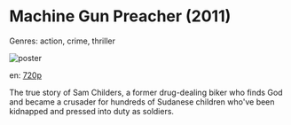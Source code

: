 # Machine Gun Preacher (2011)

Genres: action, crime, thriller

![poster](http://image.tmdb.org/t/p/w500/1gEP9ZC7jpSiuMWNfbOfXTWWF5n.jpg)

en:
  [720p](magnet:?xt=urn:btih:B4FE781BE19CF8F2F06F92430643800EEB5DD931&tr=udp://glotorrents.pw:6969/announce&tr=udp://tracker.opentrackr.org:1337/announce&tr=udp://torrent.gresille.org:80/announce&tr=udp://tracker.openbittorrent.com:80&tr=udp://tracker.coppersurfer.tk:6969&tr=udp://tracker.leechers-paradise.org:6969&tr=udp://p4p.arenabg.ch:1337&tr=udp://tracker.internetwarriors.net:1337)
  


The true story of Sam Childers, a former drug-dealing biker who finds God and became a crusader for hundreds of Sudanese children who've been kidnapped and pressed into duty as soldiers.